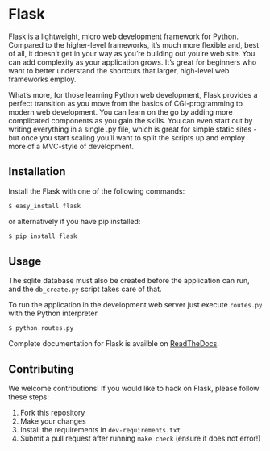 # Flask

Flask is a lightweight, micro web development framework for Python. Compared to the higher-level frameworks, it’s much more flexible and, best of all, it doesn’t get in your way as you’re building out you’re web site. You can add complexity as your application grows. It’s great for beginners who want to better understand the shortcuts that larger, high-level web frameworks employ.

What’s more, for those learning Python web development, Flask provides a perfect transition as you move from the basics of CGI-programming to modern web development. You can learn on the go by adding more complicated components as you gain the skills. You can even start out by writing everything in a single .py file, which is great for simple static sites - but once you start scaling you’ll want to split the scripts up and employ more of a MVC-style of development.


## Installation

Install the Flask with one of the following commands:

```sh
$ easy_install flask
```

or alternatively if you have pip installed:

```sh
$ pip install flask
```

## Usage

The sqlite database must also be created before the application can run, and the `db_create.py` script takes care of that.

To run the application in the development web server just execute `routes.py` with the Python interpreter.
```sh
$ python routes.py
```

Complete documentation for Flask is availble on [ReadTheDocs](http://flask.readthedocs.org/en/latest/).


## Contributing

We welcome contributions! If you would like to hack on Flask, please
follow these steps:

1. Fork this repository
2. Make your changes
3. Install the requirements in `dev-requirements.txt`
4. Submit a pull request after running `make check` (ensure it does not error!)

